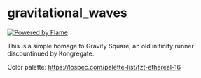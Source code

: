 # gravitational_waves

[![Powered by Flame](https://img.shields.io/badge/Powered%20by-%F0%9F%94%A5-orange.svg?style=for-the-badge)](https://flame-engine.org)

This is a simple homage to Gravity Square, an old inifinity runner discountinued by Kongregate.

Color palette: https://lospec.com/palette-list/fzt-ethereal-16
